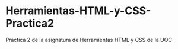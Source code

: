 # Herramientas-HTML-y-CSS-Practica2
Práctica 2 de la asignatura de Herramientas HTML y CSS de la UOC
